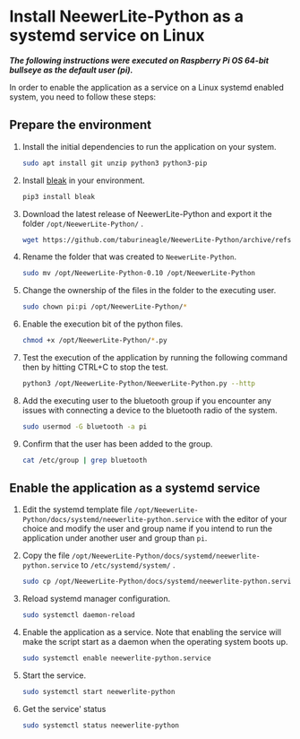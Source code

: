 # Install NeewerLite-Python as a systemd service on Linux

***The following instructions were executed on Raspberry Pi OS 64-bit bullseye as the default user (pi).***

In order to enable the application as a service on a Linux systemd enabled system, you need to follow these steps: 

## Prepare the environment

1. Install the initial dependencies to run the application on your system.

    ```bash
    sudo apt install git unzip python3 python3-pip
    ```

2. Install [bleak](https://pypi.org/project/bleak/) in your environment.

    ```bash
    pip3 install bleak
    ```

3. Download the latest release of NeewerLite-Python and export it the folder `/opt/NeewerLite-Python/` . 

    ```bash
    wget https://github.com/taburineagle/NeewerLite-Python/archive/refs/tags/0.10.zip -O ~/NeewerLite-Python.zip && sudo unzip ~/NeewerLite-Python.zip -d /opt/
    ```

4. Rename the folder that was created to `NeewerLite-Python`. 

    ```bash
    sudo mv /opt/NeewerLite-Python-0.10 /opt/NeewerLite-Python
    ```

5. Change the ownership of the files in the folder to the executing user. 

    ```bash
    sudo chown pi:pi /opt/NeewerLite-Python/*
    ```

6. Enable the execution bit of the python files.

    ```bash
    chmod +x /opt/NeewerLite-Python/*.py
    ```

7. Test the execution of the application by running the following command then by hitting CTRL+C to stop the test. 

    ```bash
    python3 /opt/NeewerLite-Python/NeewerLite-Python.py --http
    ```

8. Add the executing user to the bluetooth group if you encounter any issues with connecting a device to the bluetooth radio of the system.

    ```bash
    sudo usermod -G bluetooth -a pi
    ```

9. Confirm that the user has been added to the group.

    ```bash
    cat /etc/group | grep bluetooth
    ```  

## Enable the application as a systemd service

1. Edit the systemd template file `/opt/NeewerLite-Python/docs/systemd/neewerlite-python.service` with the editor of your choice and modify the user and group name if you intend to run the application under another user and group than `pi`. 

2. Copy the file `/opt/NeewerLite-Python/docs/systemd/neewerlite-python.service` to `/etc/systemd/system/` . 

    ```bash
    sudo cp /opt/NeewerLite-Python/docs/systemd/neewerlite-python.service /etc/systemd/system/
    ```

3. Reload systemd manager configuration. 

    ```bash
    sudo systemctl daemon-reload
    ```

4. Enable the application as a service. Note that enabling the service will make the script start as a daemon when the operating system boots up. 

    ```bash
    sudo systemctl enable neewerlite-python.service
    ```

5. Start the service. 

    ```bash
    sudo systemctl start neewerlite-python
    ```

6. Get the service' status

    ```bash
    sudo systemctl status neewerlite-python
    ```
